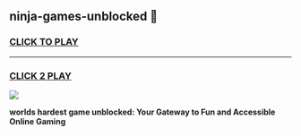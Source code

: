 
## ninja-games-unblocked 👋
<h3>
<a href="https://premium.freeplayer.one?title=ninja-games-unblocked&ref=14F">CLICK TO PLAY</a></h3>
<hr>

<h3>
<a href="https://premium.freeplayer.one?title=ninja-games-unblocked&ref=14F">CLICK 2 PLAY</a>
  
</h3>

<a href="https://premium.freeplayer.one?title=ninja-games-unblocked&ref=12F/"><img src="https://clearcache.store/games.png"></a>


**worlds hardest game unblocked: Your Gateway to Fun and Accessible Online Gaming**
